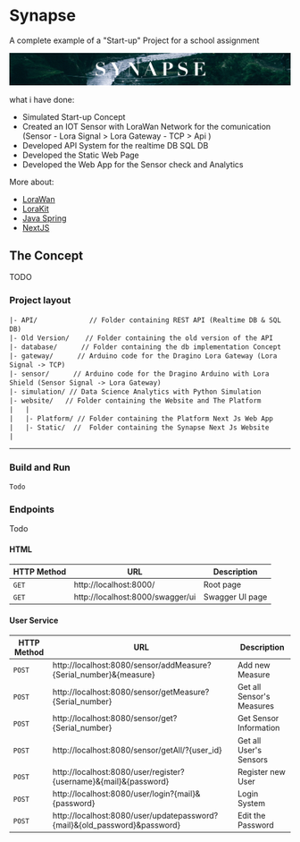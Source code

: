 # Synapse
A complete example of a "Start-up" Project for a school assignment

![Synapse](img/long.png)

what i have done:

- Simulated Start-up Concept
- Created an IOT Sensor with LoraWan Network for the comunication (Sensor - Lora Signal > Lora Gateway - TCP > Api )
- Developed API System for the realtime DB SQL DB
- Developed the Static Web Page 
- Developed the Web App for the Sensor check and Analytics

More about:

- [LoraWan](https://lora-alliance.org/about-lorawan/)
- [LoraKit](https://www.dragino.com/index.php)
- [Java Spring](http://spring.io)
- [NextJS](https://nextjs.org)

## The Concept
 TODO

### Project layout

```
|- API/             // Folder containing REST API (Realtime DB & SQL DB)
|- Old Version/    // Folder containing the old version of the API
|- database/      // Folder containing the db implementation Concept
|- gateway/      // Arduino code for the Dragino Lora Gateway (Lora Signal -> TCP)
|- sensor/      // Arduino code for the Dragino Arduino with Lora Shield (Sensor Signal -> Lora Gateway)
|- simulation/ // Data Science Analytics with Python Simulation 
|- website/   // Folder containing the Website and The Platform
|   |
|   |- Platform/ // Folder containing the Platform Next Js Web App
|   |- Static/  //  Folder containing the Synapse Next Js Website
|
```

---

### Build and Run
    
    Todo

### Endpoints 

Todo

#### HTML

|HTTP Method|URL|Description|
|---|---|---|
|`GET`|http://localhost:8000/ | Root page |
|`GET`|http://localhost:8000/swagger/ui | Swagger UI page |

#### User Service

|HTTP Method|URL|Description|
|---|---|---|
|`POST`|http://localhost:8080/sensor/addMeasure?{Serial_number}&{measure} | Add new Measure |
|`POST`|http://localhost:8080/sensor/getMeasure?{Serial_number} | Get all Sensor's Measures |
|`POST`|http://localhost:8080/sensor/get?{Serial_number} | Get Sensor Information |
|`POST`|http://localhost:8080/sensor/getAll/?{user_id} | Get all User's Sensors |
|`POST`|http://localhost:8080/user/register?{username}&{mail}&{password} | Register new User |
|`POST`|http://localhost:8080/user/login?{mail}&{password} | Login System |
|`POST`|http://localhost:8080/user/updatepassword?{mail}&{old_password}&password} | Edit the Password |
